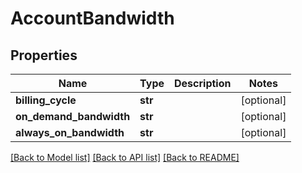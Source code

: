 # AccountBandwidth

## Properties
Name | Type | Description | Notes
------------ | ------------- | ------------- | -------------
**billing_cycle** | **str** |  | [optional] 
**on_demand_bandwidth** | **str** |  | [optional] 
**always_on_bandwidth** | **str** |  | [optional] 

[[Back to Model list]](../README.md#documentation-for-models) [[Back to API list]](../README.md#documentation-for-api-endpoints) [[Back to README]](../README.md)

